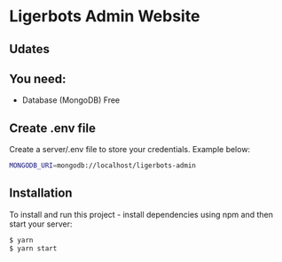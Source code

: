# Ligerbots Admin Website

## Udates


## You need:
- Database (MongoDB) Free

## Create .env file
Create a server/.env file to store your credentials. Example below:

```bash
MONGODB_URI=mongodb://localhost/ligerbots-admin
```

## Installation
To install and run this project - install dependencies using npm and then start your server:

```bash
$ yarn
$ yarn start
```

